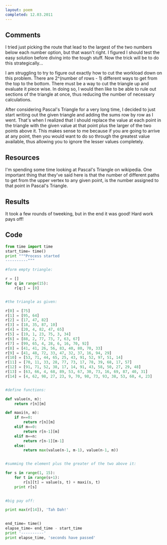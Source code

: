 ```yaml
---
layout: poem
completed: 12.03.2011
---
```


## Comments

I tried just picking the route that lead to the largest of the two numbers
below each number option, but that wasn't right. I figured I should test the
easy solution before diving into the tough stuff. Now the trick will be to do
this strategically...

I am struggling to try to figure out exactly how to cut the workload down on
this problem. There are 2^(number of rows - 1) different ways to get from the
top to the bottom. There must be a way to cut the triangle up and evaluate it
piece wise. In doing so, I would then like to be able to rule out sections of
the triangle at once, thus reducing the number of necessary calculations.

After considering Pascal's Triangle for a very long time, I decided to just
start writing out the given triangle and adding the sums row by row as I went.
That's when I realized that I should replace the value at each point in the
triangle with the given value at that point plus the larger of the two points
above it. This makes sense to me because if you are going to arrive at any
point, then you would want to do so through the greatest value available, thus
allowing you to ignore the lesser values completely.

## Resources

I'm spending some time looking at Pascal's Triangle on wikipedia. One important
thing that they've said here is that the number of different paths to get from
the upper vertex to any given point, is the number assigned to that point in
Pascal's Triangle.

## Results

It took a few rounds of tweeking, but in the end it was good! Hard work pays off!

## Code

```python
from time import time
start_time= time()
print """Process started
----------"""

#form empty triangle:

r = []
for q in range(15):
	r[q:] = [0]


#the triangle as given:

r[0] = [75]
r[1] = [95, 64]
r[2] = [17, 47, 82]
r[3] = [18, 35, 87, 10]
r[4] = [20, 4, 82, 47, 65]
r[5] = [19, 1, 23, 75, 3, 34]
r[6] = [88, 2, 77, 73, 7, 63, 67]
r[7] = [99, 65, 4, 28, 6, 16, 70, 92]
r[8] = [41, 41, 26, 56, 83, 40, 80, 70, 33]
r[9] = [41, 48, 72, 33, 47, 32, 37, 16, 94, 29]
r[10] = [53, 71, 44, 65, 25, 43, 91, 52, 97, 51, 14]
r[11] = [70, 11, 33, 28, 77, 73, 17, 78, 39, 68, 17, 57]
r[12] = [91, 71, 52, 38, 17, 14, 91, 43, 58, 50, 27, 29, 48]
r[13] = [63, 66, 4, 68, 89, 53, 67, 30, 73, 16, 69, 87, 40, 31]
r[14] = [4, 62, 98, 27, 23, 9, 70, 98, 73, 93, 38, 53, 60, 4, 23]


#define functions:

def value(n, m):
	return r[n][m]

def maxi(n, m):
	if n==0:
		return r[n][m]
	elif m==0:
		return r[n-1][m]
	elif m==n:
		return r[n-1][m-1]
	else:
		return max(value(n-1, m-1), value(n-1, m))


#summing the element plus the greater of the two above it:

for s in range(1, 15):
	for t in range(s+1):
		r[s][t] = value(s, t) + maxi(s, t)
	print r[s]
		

#big pay off:

print max(r[14]), 'Tah Dah!'
		

end_time= time()
elapse_time= end_time - start_time
print '----------'
print elapse_time, 'seconds have passed'
```
